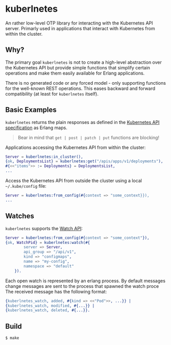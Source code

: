 # kuberlnetes

An rather low-level OTP library for interacting with the Kubernetes API server. 
Primarly used in applications that interact with Kubernetes from within the cluster.

## Why?

The primary goal `kuberlnetes` is not to create a high-level abstraction over 
the Kubernetes API but provide simple functions that simplify certain operations and make 
them easily available for Erlang applications.

There is no generated code or any forced model - only supporting functions for the well-known
REST operations. This eases backward and forward compatibility (at least for `kuberlnetes` itself).

## Basic Examples

`kuberlnetes` returns the plain responses as defined in the [Kubernetes API specification](https://kubernetes.io/docs/reference/generated/kubernetes-api/v1.26/) as Erlang
maps.

> Bear in mind that `get | post | patch | put` functions are blocking!

Applications accessing the Kubernetes API from within the cluster:

```erlang
Server = kuberlnetes:in_cluster(),
{ok, DeploymentsList} = kuberlnetes:get("/apis/apps/v1/deployments"),
#{<<"items">> := Deployments} = DeploymentsList,
...
```

Access the Kubernetes API from outside the cluster using a local 
`~/.kube/config` file:

```erlang
Server = kuberlnetes:from_config(#{context => "some_context}}),
...
```

## Watches

`kuberlnetes` supports the [Watch API](https://kubernetes.io/docs/reference/using-api/api-concepts/#efficient-detection-of-changes):

```erlang
Server = kuberlnetes:from_config(#{context => "some_context"}),
{ok, WatchPid} = kuberlnetes:watch(#{
        server => Server,
        api_group => "/api/v1",
        kind => "configmaps",
        name => "my-config",
        namespace => "default"
    }).
```

Each open watch is represented by an erlang process. By default messages change messages are sent to the process that spawned the watch proce
The received message has the following format:

```erlang
{kuberlnetes_watch, added, #{kind => <<"Pod">>, ...}} | 
{kuberlnetes_watch, modified, #{...}} | 
{kuberlnetes_watch, deleted, #{...}}.

```

## Build 

```
$ make
```
